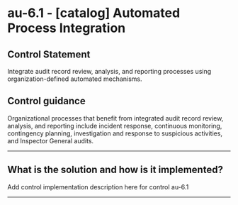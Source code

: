 # au-6.1 - \[catalog\] Automated Process Integration

## Control Statement

Integrate audit record review, analysis, and reporting processes using organization-defined automated mechanisms.

## Control guidance

Organizational processes that benefit from integrated audit record review, analysis, and reporting include incident response, continuous monitoring, contingency planning, investigation and response to suspicious activities, and Inspector General audits.

______________________________________________________________________

## What is the solution and how is it implemented?

Add control implementation description here for control au-6.1

______________________________________________________________________
